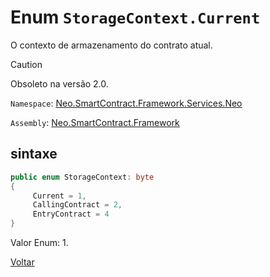 # Enum `StorageContext.Current`

O contexto de armazenamento do contrato atual.

> [!Caution]
> Obsoleto na versão 2.0.

`Namespace`: [Neo.SmartContract.Framework.Services.Neo](../../neo.md)

`Assembly`: [Neo.SmartContract.Framework](../../../dotnet.md)

## sintaxe

```c#
public enum StorageContext: byte
{
     Current = 1,
     CallingContract = 2,
     EntryContract = 4
}
```

Valor Enum: 1.



[Voltar](../StorageContext.md)
